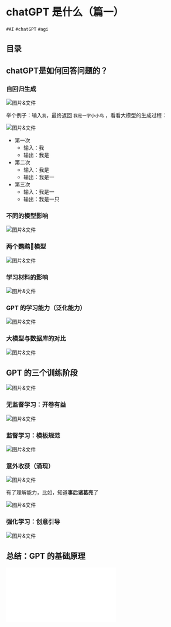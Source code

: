 
# chatGPT 是什么（篇一）

`#AI`  `#chatGPT`  `#agi`  


## 目录
<!-- toc -->
 ## chatGPT是如何回答问题的？ 

### 自回归生成

![图片&文件](./files/Pastedimage20240907111029.png)

举个例子：输入`我`，最终返回 `我是一字小小鸟` ，看看大模型的生成过程：

![图片&文件](./files/Pastedimage20240907111319.png)

- 第一次
	- 输入：我
	- 输出：我是
- 第二次
	- 输入：我是
	- 输出：我是一
- 第三次
	- 输入：我是一
	- 输出：我是一只

### 不同的模型影响

![图片&文件](./files/Pastedimage20240907111829.png)

### 两个鹦鹉🦜模型

![图片&文件](./files/Pastedimage20240907112012.png)

### 学习材料的影响

![图片&文件](./files/Pastedimage20240907112215.png)

### GPT 的学习能力（泛化能力）

![图片&文件](./files/Pastedimage20240907114018.png)

### 大模型与数据库的对比

![图片&文件](./files/Pastedimage20240907114833.png)

## GPT 的三个训练阶段

![图片&文件](./files/Pastedimage20240907120358.png)

### 无监督学习：开卷有益

![图片&文件](./files/Pastedimage20240907120518.png)

### 监督学习：模板规范

![图片&文件](./files/Pastedimage20240907120656.png)

### 意外收获（涌现）

![图片&文件](./files/Pastedimage20240907121049.png)

有了理解能力，比如，知道**事后诸葛亮**了

![图片&文件](./files/Pastedimage20240907121454.png)

### 强化学习：创意引导

![图片&文件](./files/Pastedimage20240907121342.png)

## 总结：GPT 的基础原理

![99. Obsidian@832/files/Pasted image 20240907121705.png](/post/939966fcd5b75bdab0eafc80a3655f6d.html#99-Obsidian@832/files/Pasted-image-20240907121705png)